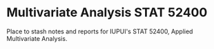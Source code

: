 # Multivariate Analysis STAT 52400

Place to stash notes and reports for IUPUI's STAT 52400, Applied Multivariate Analysis.
